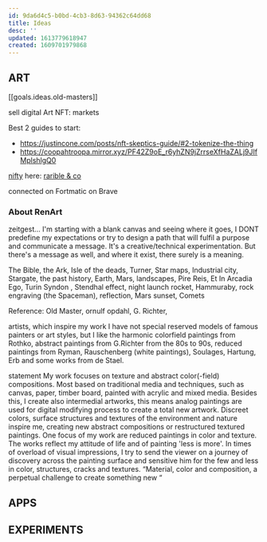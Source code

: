 ```yaml
---
id: 9da6d4c5-b0bd-4cb3-8d63-94362c64dd68
title: Ideas
desc: ''
updated: 1613779618947
created: 1609701979868
---
```


## ART
[[goals.ideas.old-masters]]

sell digital Art NFT: markets

Best 2 guides to start:
* https://justincone.com/posts/nft-skeptics-guide/#2-tokenize-the-thing
* https://coopahtroopa.mirror.xyz/PF42Z9oE_r6yhZN9jZrrseXfHaZALj9JIfMplshlgQ0

[nifty](https://niftygateway.com/become-creator)
here:
[rarible & co](https://justincone.com/posts/nft-skeptics-guide/#3-choose-a-minting-platform:~:text=Here%20are%20some%20popular%20NFT%20minting%20platforms%20with%20low%20learning%20curves%3A)

 connected on Fortmatic on Brave

 ### About RenArt

zeitgest...
I'm starting with a blank canvas and seeing where it goes, I DONT predefine my expectations or try to design a path that will fulfil a purpose and communicate a message. It's a creative/technical experimentation.
But there's a message as well, and where it exist, there surely is a meaning.

The Bible, the Ark, Isle of the deads, Turner, Star maps, Industrial city, Stargate, the past history, Earth, Mars, landscapes, Pire Reis, Et In Arcadia Ego, Turin Syndon , Stendhal effect, night launch rocket, Hammuraby, rock engraving (the Spaceman), reflection, Mars sunset, Comets

Reference: Old Master, ornulf opdahl, G. Richter, 

artists, which inspire my work
I have not special reserved models of famous painters or art styles, but I like the harmonic colorfield paintings from Rothko, abstract paintings from G.Richter from the 80s to 90s, reduced paintings from Ryman, Rauschenberg (white paintings), Soulages, Hartung, Erb and some works from de Stael.

statement
My work focuses on texture and abstract color(-field) compositions. Most based on traditional media and techniques, such as canvas, paper, timber board, painted with acrylic and mixed media. Besides this, I create also intermedial artworks, this means analog paintings are used for digital modifying process to create a total new artwork.
Discreet colors, surface structures and textures of the environment and nature inspire me, creating new abstract compositions or restructured textured paintings. One focus of my work are reduced paintings in color and texture. The works reflect my attitude of life and of painting 'less is more'. In times of overload of visual impressions, I try to send the viewer on a journey of discovery across the painting surface and sensitive him for the few and less in color, structures, cracks and textures. “Material, color and composition, a perpetual challenge to create something new “



## APPS

## EXPERIMENTS


